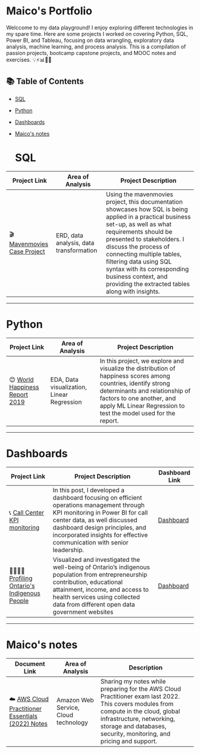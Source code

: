 # Maico's Portfolio

Welccome to my data playground! I enjoy exploring different technologies in my spare time. Here are some projects I worked on covering Python, SQL, Power BI, and Tableau, focusing on data wrangling, exploratory data analysis, machine learning, and process analysis. This is a compilation of passion projects, bootcamp capstone projects, and MOOC notes and exercises. 💡⚡📊👩‍💻

## 📚 Table of Contents
- [SQL](#sql)
- [Python](#python)
- [Dashboards](#dashboards)
- [Maico's notes](#maicos-notes)

  # SQL
| Project Link | Area of Analysis | Project Description | 
|---|---|---|
| 🎬 [Mavenmovies Case Project](https://maicorebong.medium.com/practical-sql-project-mavenmovies-880e84103b9)| ERD, data analysis, data transformation | Using the mavenmovies project, this documentation showcases how SQL is being applied in a practical business set-up, as well as what requirements should be presented to stakeholders. I discuss the process of connecting multiple tables, filtering data using SQL syntax with its corresponding business context, and providing the extracted tables along with insights. | 

***

  # Python
| Project Link | Area of Analysis | Project Description | 
|---|---|---|
| 😊 [World Happiness Report 2019](https://maicorebong.github.io/Analyzing-World-Happiness-Report-2019/)| EDA, Data visualization, Linear Regression | In this project, we explore and visualize the distribution of happiness scores among countries, identify strong determinants and relationship of factors to one another, and apply ML Linear Regression to test the model used for the report. | 

***

# Dashboards
| Project Link | Project Description | Dashboard Link |
|---|---|---|
| 📞 [Call Center KPI monitoring](https://maicorebong.medium.com/call-center-kpi-monitoring-using-power-cd2371d012e1) | In this post, I developed a dashboard focusing on efficient operations management through KPI monitoring in Power BI for call center data, as well discussed dashboard design principles, and incorporated insights for effective communication with senior leadership. | [Dashboard](https://app.powerbi.com/view?r=eyJrIjoiOTY1MjI3NDMtM2VjYi00OTVhLTgyYzYtMDM0NTI3ODg5ZGZkIiwidCI6ImNmYWQ4MGQzLTZiYTAtNDU4Ny1hMGUzLTE3Mzg1YzE0ZTZlNiIsImMiOjZ9) |
| 👨‍👩‍👦‍👦 [Profiling Ontario's Indigenous People](https://public.tableau.com/app/profile/maico.rebong/viz/BAN140-FinalProject/GettingtoKnowourIPCommunities) | Visualized and investigated the well-being of Ontario’s indigenous population from entrepreneurship contribution, educational attainment, income, and access to health services using collected data from different open data government websites | [Dashboard](https://public.tableau.com/app/profile/maico.rebong/viz/BAN140-FinalProject/GettingtoKnowourIPCommunities) |

***

# Maico's notes
| Document Link | Area of Analysis | Description | 
|---|---|---|
| ☁️ [AWS Cloud Practitioner Essentials (2022) Notes](https://drive.google.com/file/d/12KdiXTSX9ACIWVa33cts-txpUxDzVD79/view)| Amazon Web Service, Cloud technology | Sharing my notes while preparing for the AWS Cloud Practitioner exam last 2022. This covers modules from compute in the cloud, global infrastructure, networking, storage and databases, security, monitoring, and pricing and support. | 
